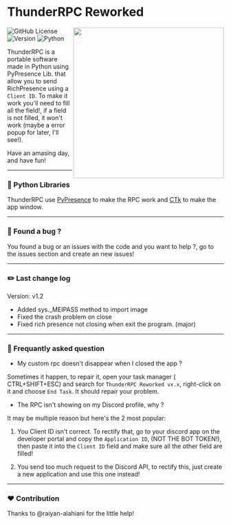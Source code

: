 # ThunderRPC Reworked
<img src="https://raw.githubusercontent.com/timothydeletrez/thunder-rpc/main/banner.png" align="right" width="350px">

![GitHub License](https://img.shields.io/github/license/timothydeletrez/thunder-rpc?style=for-the-badge&color=blue)
![Version](https://img.shields.io/github/v/release/timothydeletrez/thunder-rpc?style=for-the-badge&color=yellow&label=LAST%20VERSION)
![Python](https://img.shields.io/badge/PYTHON-3.12.1-4584b6.svg?style=for-the-badge)

ThunderRPC is a portable software made in Python using PyPresence Lib. that allow you to send RichPresence using a `Client ID`.
To make it work you'll need to fill all the field!, if a field is not filled, it won't work (maybe a error popup for later, I'll see!).

Have an amasing day, and have fun!

---

### 📑 Python Libraries

ThunderRPC use <a href="https://pypi.org/project/pypresence/">PyPresence</a> to make the RPC work and <a href="https://pypi.org/project/customtkinter/0.3/">CTk</a> to make the app window.

---

### 🦠 Found a bug ?

You found a bug or an issues with the code and you want to help ?, go to the issues section and create an new issues!

---

### ✏️ Last change log

Version: v1.2

- Added sys._MEIPASS method to import image
- Fixed the crash problem on close
- Fixed rich presence not closing when exit the program. (major)

---

### 🔎 Frequantly asked question

- My custom rpc doesn't disappear when I closed the app ?

Sometimes it happen, to repair it, open your task manager (
CTRL+SHIFT+ESC) and search for `ThunderRPC Reworked vx.x`, right-click on it and choose `End Task`. It should repair your problem.

- The RPC isn't showing on my Discord profile, why ?

It may be multiple reason but here's the 2 most popular:

1. You Client ID isn't correct. To rectify that, go to your discord app on the developer portal and copy the `Application ID`, (NOT THE BOT TOKEN!), then paste it into the `Client ID` field and make sure all the other field are filled!

2. You send too much request to the Discord API, to rectify this, just create a new application and use this one instead!

---

### ❤️ Contribution

Thanks to @raiyan-alahiani for the little help!